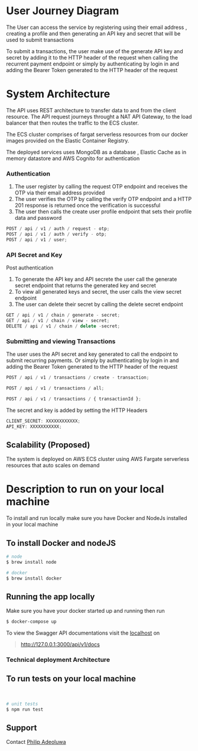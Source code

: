 # User Journey Diagram

<p align="center">
  <a href="https://folham.s3.us-east-2.amazonaws.com/system_architecture-user+journey+diagram.drawio.png" width="720" alt="User journey architecture" /></a>
</p>

<p>
The User can access the service by registering using their email address , creating a profile and then generating an API key and secret that will be used to submit transactions
</p>
<p>
To submit a transactions, the user make use of the generate API key and secret by adding it to the HTTP header of the request when calling the recurrent payment endpoint or simply by authenticating by login in and adding the Bearer Token generated to the HTTP header of the request
</p>

# System Architecture

<p align="center">
  <a href="https://folham.s3.us-east-2.amazonaws.com/system_architecture-system+architecture.drawio.png" width="920" alt="System architecture" /></a>
</p>

<p>
The API uses REST architecture to transfer data to and from the client resource.
The API request journeys throught a NAT API Gateway, to the load balancer that then routes the traffic to the ECS cluster.
</p>
<p>
The ECS cluster comprises of fargat serverless resources from our docker images provided on the Elastic Container Registry.
</p>

<p>
The deployed services uses MongoDB as a database , Elastic Cache as in memory datastore and AWS Cognito for authentication
</p>

### Authentication

<ol>
<li>
  The user register by calling the request OTP endpoint and receives the OTP via their email address provided
</li>
<li>
  The user verifies the OTP by calling the verify OTP endpoint and a HTTP 201 response is returned once the verification is successful
</li>
<li>
  The user then calls the create user profile endpoint that sets their profile data and password
</li>
</ol>

```js
POST / api / v1 / auth / request - otp;
POST / api / v1 / auth / verify - otp;
POST / api / v1 / user;
```

### API Secret and Key

Post authentication

<ol>
<li>
  To generate the API key and API secrete the user call the generate secret endpoint that returns the generated key and secret
</li>
<li>
  To view all generated keys and secret, the user calls the view secret endpoint
</li>
<li>
  The user can delete their secret by calling the delete secret endpoint
</li>
</ol>

```js
GET / api / v1 / chain / generate - secret;
GET / api / v1 / chain / view - secret;
DELETE / api / v1 / chain / delete -secret;
```

### Submitting and viewing Transactions

The user uses the API secret and key generated to call the endpoint to submit recurring payments. Or simply by authenticating by login in and adding the Bearer Token generated to the HTTP header of the request

```js
POST / api / v1 / transactions / create - transaction;

POST / api / v1 / transactions / all;

POST / api / v1 / transactions / { transactionId };
```

The secret and key is added by setting the HTTP Headers

```js
CLIENT_SECRET: XXXXXXXXXXXX;
API_KEY: XXXXXXXXXXX;
```

## Scalability (Proposed)

The system is deployed on AWS ECS cluster using AWS Fargate serverless resources that auto scales on demand

# Description to run on your local machine

To install and run locally make sure you have Docker and NodeJs installed in your local machine

## To install Docker and nodeJS

```bash
# node
$ brew install node

# docker
$ brew install docker
```

## Running the app locally

Make sure you have your docker started up and running then run

```bash
$ docker-compose up
```

To view the Swagger API documentations visit the [localhost](http://127.0.0.1:3000/api/v1/docs) on

> http://127.0.0.1:3000/api/v1/docs

### Technical deployment Architecture

<p align="center">
  <a href="https://folham.s3.us-east-2.amazonaws.com/system_architecture-technical+system+arch.drawio.png" width="720" alt="Technical deployment architecture" /></a>
</p>

## To run tests on your local machine

<br>

```bash
# unit tests
$ npm run test

```

## Support

Contact
[Philip Adeoluwa](mailto:ogunye4pao@gmail.com)
